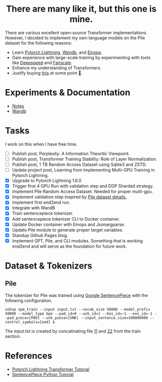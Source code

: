 <h1 align="center">There are many like it, but this one is mine.</h1> 

There are various excellent open-source Transformer 
implementations. However, I decided to implement my own language models on the Pile dataset for the following reasons:
* Learn [Pytorch Lightning](https://www.pytorchlightning.ai), [Wandb](https://wandb.ai/site), and [Einops](http://einops.rocks).
* Gain experience with large-scale training by experimenting with tools like [Deepspeed](https://www.deepspeed.ai) and [Fairscale](https://fairscale.readthedocs.io/en/latest/).
* Enhance my understanding of Transformers.
* Justify buying [this](https://bizon-tech.com/bizon-z5000.html) at some point 🤑.

# Experiments & Documentation
- [Notes](https://appliedml42.github.io)
- [Wandb](https://wandb.ai/appliedml42/language_modeling?workspace=user-appliedml42)

# Tasks
I work on this when I have free time.
- [ ] Publish post, Perplexity: A Information Theoritic Viewpoint.
- [ ] Publish post, Transformer Training Stability: Role of Layer Normalization.
- [ ] Publish post, 1 TB Random Access Dataset using Sqlite3 and ZSTD.
- [ ] Update project post, Learning from Implementing Multi-GPU Training in Pytorch Lightning.
- [x] Upgrade to Pytorch Lightning 1.6.0
- [x] Trigger first 4 GPU Run with validation step and DDP Sharded strategy.
- [x] Implement Pile Random Access Dataset. Needed for proper multi-gpu.
- [x] Implement validation step inspired by [Pile dataset details.](https://arxiv.org/pdf/2101.00027.pdf)
- [x] Implement first end2end run.
- [x] Integrate with WandB
- [x] Train sentencepiece tokenizer.
- [x] Add sentencepiece tokenizer CLI to Docker container.
- [x] Update Docker container with Einops and Jsonargparse.
- [x] Update Pile module to generate proper target variables. 
- [x] Standup Github Pages blog. 
- [x] Implement GPT, Pile, and CLI modules. Something that is working end2end and will serve as the foundation for future work.

# Dataset & Tokenizers
## Pile
The tokenizer for Pile was trained using [Google SentencePiece](https://github.com/google/sentencepiece) with the following
configuration.

```
nohup spm_train --input input.txt --vocab_size 50000 --model_prefix 50000 --model_type bpe --pad_id=0 --unk_id=1 --bos_id=-1 --eos_id=-1 --pad_piece=[PAD] --unk_piece=[UNK] --input_sentence_size=100000000 --control_symbols=[eod] &
```

The input.txt is created by concatinating file [11](https://mystic.the-eye.eu/public/AI/pile/train/11.jsonl.zst) and 
[22](https://mystic.the-eye.eu/public/AI/pile/train/22.jsonl.zst) from the train section.

# References
- [Pytorch Lightning Transformer Tutorial](https://pytorch-lightning.readthedocs.io/en/latest/notebooks/course_UvA-DL/05-transformers-and-MH-attention.html)
- [SentencePiece Python Tutorial](https://github.com/google/sentencepiece)

